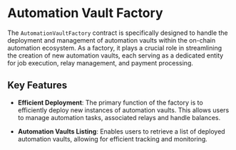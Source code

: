 # Automation Vault Factory

The `AutomationVaultFactory` contract is specifically designed to handle the deployment and management of automation vaults within the on-chain automation ecosystem. As a factory, it plays a crucial role in streamlining the creation of new automation vaults, each serving as a dedicated entity for job execution, relay management, and payment processing.

## Key Features

- **Efficient Deployment**: The primary function of the factory is to efficiently deploy new instances of automation vaults. This allows users to manage automation tasks, associated relays and handle balances.

- **Automation Vaults Listing**: Enables users to retrieve a list of deployed automation vaults, allowing for efficient tracking and monitoring.
